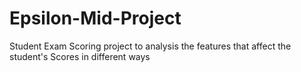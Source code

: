 # Epsilon-Mid-Project
Student Exam Scoring project to analysis the features that affect the student's Scores in different ways 

